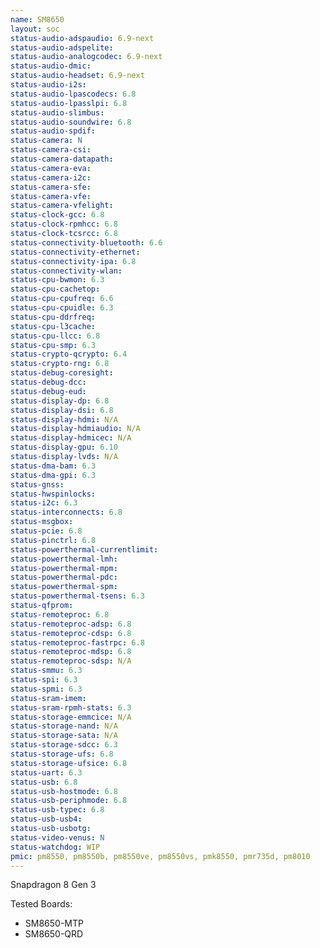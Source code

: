 ```yaml
---
name: SM8650
layout: soc
status-audio-adspaudio: 6.9-next
status-audio-adspelite:
status-audio-analogcodec: 6.9-next
status-audio-dmic:
status-audio-headset: 6.9-next
status-audio-i2s:
status-audio-lpascodecs: 6.8
status-audio-lpasslpi: 6.8
status-audio-slimbus:
status-audio-soundwire: 6.8
status-audio-spdif:
status-camera: N
status-camera-csi:
status-camera-datapath:
status-camera-eva:
status-camera-i2c:
status-camera-sfe:
status-camera-vfe:
status-camera-vfelight:
status-clock-gcc: 6.8
status-clock-rpmhcc: 6.8
status-clock-tcsrcc: 6.8
status-connectivity-bluetooth: 6.6
status-connectivity-ethernet:
status-connectivity-ipa: 6.8
status-connectivity-wlan:
status-cpu-bwmon: 6.3
status-cpu-cachetop:
status-cpu-cpufreq: 6.6
status-cpu-cpuidle: 6.3
status-cpu-ddrfreq:
status-cpu-l3cache:
status-cpu-llcc: 6.8
status-cpu-smp: 6.3
status-crypto-qcrypto: 6.4
status-crypto-rng: 6.8
status-debug-coresight:
status-debug-dcc:
status-debug-eud:
status-display-dp: 6.8
status-display-dsi: 6.8
status-display-hdmi: N/A
status-display-hdmiaudio: N/A
status-display-hdmicec: N/A
status-display-gpu: 6.10
status-display-lvds: N/A
status-dma-bam: 6.3
status-dma-gpi: 6.3
status-gnss:
status-hwspinlocks:
status-i2c: 6.3
status-interconnects: 6.8
status-msgbox:
status-pcie: 6.8
status-pinctrl: 6.8
status-powerthermal-currentlimit:
status-powerthermal-lmh:
status-powerthermal-mpm:
status-powerthermal-pdc:
status-powerthermal-spm:
status-powerthermal-tsens: 6.3
status-qfprom:
status-remoteproc: 6.8
status-remoteproc-adsp: 6.8
status-remoteproc-cdsp: 6.8
status-remoteproc-fastrpc: 6.8
status-remoteproc-mdsp: 6.8
status-remoteproc-sdsp: N/A
status-smmu: 6.3
status-spi: 6.3
status-spmi: 6.3
status-sram-imem:
status-sram-rpmh-stats: 6.3
status-storage-emmcice: N/A
status-storage-nand: N/A
status-storage-sata: N/A
status-storage-sdcc: 6.3
status-storage-ufs: 6.8
status-storage-ufsice: 6.8
status-uart: 6.3
status-usb: 6.8
status-usb-hostmode: 6.8
status-usb-periphmode: 6.8
status-usb-typec: 6.8
status-usb-usb4:
status-usb-usbotg:
status-video-venus: N
status-watchdog: WIP
pmic: pm8550, pm8550b, pm8550ve, pm8550vs, pmk8550, pmr735d, pm8010
---
```

Snapdragon 8 Gen 3

Tested Boards:
- SM8650-MTP
- SM8650-QRD
